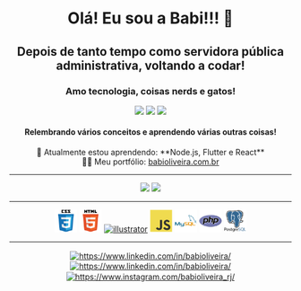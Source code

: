 <h1 align="center">Olá! Eu sou a Babi!!! 👋</h1>
<h2 align="center">Depois de tanto tempo como servidora pública administrativa, voltando a codar!</h2>
<h3 align="center">Amo tecnologia, coisas nerds e gatos!</h3>
<p align="center">
  <img src="https://icons-for-free.com/download-icon-code+alt-1324760525090827402_48.ico">
  <img src="https://icons-for-free.com/download-icon-vader+darth+vader+lord+sith+lord+sith+sith+star+wars+strar+wars-1320190551463123211_48.ico">
  <img src="https://icons-for-free.com/download-icon-cat+icon-1320190750608450315_48.ico">
</p>
<h4 align="center">Relembrando vários conceitos e aprendendo várias outras coisas!</h4>
<div align="center">🌱 Atualmente estou aprendendo: **Node.js, Flutter e React**</br>👨‍💻 Meu portfólio: <a href="http://www.babioliveira.com.br">babioliveira.com.br</a></div>

<hr>

<div align="center">
  <img height="180em" src="https://github-readme-stats.vercel.app/api?username=barbaraoliveirarj&show_icons=true&rank_icon=github"/>
  <img height="180em" src="https://github-readme-stats.vercel.app/api/top-langs/?username=barbaraoliveirarj&layout=compact"/>
</div>

<hr>

<div align="center">
  <a href="https://www.w3schools.com/css/" target="_blank" rel="noreferrer"><img src="https://raw.githubusercontent.com/devicons/devicon/master/icons/css3/css3-original-wordmark.svg" alt="css3" width="40" height="40"/></a>
  <a href="https://www.w3.org/html/" target="_blank" rel="noreferrer"><img src="https://raw.githubusercontent.com/devicons/devicon/master/icons/html5/html5-original-wordmark.svg" alt="html5" width="40" height="40"/></a> 
  <a href="https://www.adobe.com/in/products/illustrator.html" target="_blank" rel="noreferrer"><img src="https://www.vectorlogo.zone/logos/adobe_illustrator/adobe_illustrator-icon.svg" alt="illustrator" width="40" height="40"/></a> 
  <a href="https://developer.mozilla.org/en-US/docs/Web/JavaScript" target="_blank" rel="noreferrer"><img src="https://raw.githubusercontent.com/devicons/devicon/master/icons/javascript/javascript-original.svg" alt="javascript" width="40" height="40"/></a> 
  <a href="https://www.mysql.com/" target="_blank" rel="noreferrer"><img src="https://raw.githubusercontent.com/devicons/devicon/master/icons/mysql/mysql-original-wordmark.svg" alt="mysql" width="40" height="40"/></a> 
  <a href="https://www.php.net" target="_blank" rel="noreferrer"><img src="https://raw.githubusercontent.com/devicons/devicon/master/icons/php/php-original.svg" alt="php" width="40" height="40"/></a> 
  <a href="https://www.postgresql.org" target="_blank" rel="noreferrer"><img src="https://raw.githubusercontent.com/devicons/devicon/master/icons/postgresql/postgresql-original-wordmark.svg" alt="postgresql" width="40" height="40"/></a>
</div>

<hr>

<div align="center">
  <a href="https://linkedin.com/in/https://www.linkedin.com/in/babioliveira/" target="blank"><img align="center" src="https://img.shields.io/badge/Gmail-D14836?style=for-the-badge&logo=gmail&logoColor=white" alt="https://www.linkedin.com/in/babioliveira/" /></a>
  <a href="https://linkedin.com/in/https://www.linkedin.com/in/babioliveira/" target="blank"><img align="center" src="https://img.shields.io/badge/LinkedIn-0077B5?style=for-the-badge&logo=linkedin&logoColor=white" alt="https://www.linkedin.com/in/babioliveira/" /></a>
  <a href="https://instagram.com/https://www.instagram.com/babioliveira_rj/" target="blank"><img align="center" src="https://img.shields.io/badge/Instagram-E4405F?style=for-the-badge&logo=instagram&logoColor=white" alt="https://www.instagram.com/babioliveira_rj/" /></a>
</div>
